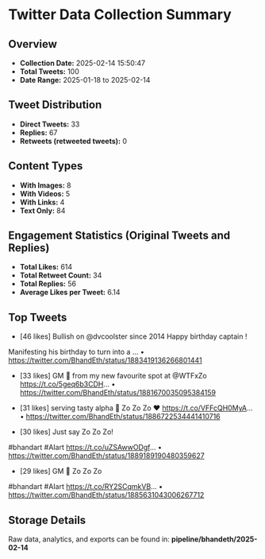 # Twitter Data Collection Summary

## Overview
- **Collection Date:** 2025-02-14 15:50:47
- **Total Tweets:** 100
- **Date Range:** 2025-01-18 to 2025-02-14

## Tweet Distribution
- **Direct Tweets:** 33
- **Replies:** 67
- **Retweets (retweeted tweets):** 0

## Content Types
- **With Images:** 8
- **With Videos:** 5
- **With Links:** 4
- **Text Only:** 84

## Engagement Statistics (Original Tweets and Replies)
- **Total Likes:** 614
- **Total Retweet Count:** 34
- **Total Replies:** 56
- **Average Likes per Tweet:** 6.14

## Top Tweets
- [46 likes] Bullish on @dvcoolster since 2014
Happy birthday captain !

Manifesting his birthday to turn into a ...
  • https://twitter.com/BhandEth/status/1883419136266801441

- [33 likes] GM 👑
from my new favourite spot at @WTFxZo https://t.co/5geq6b3CDH...
  • https://twitter.com/BhandEth/status/1881670035095384159

- [31 likes] serving tasty alpha 👀
Zo Zo Zo
❤️ https://t.co/VFFcQH0MyA...
  • https://twitter.com/BhandEth/status/1886722534441410716

- [30 likes] Just say Zo Zo Zo!

#bhandart #AIart https://t.co/uZSAwwODgf...
  • https://twitter.com/BhandEth/status/1889189190480359627

- [29 likes] GM 🐋
Zo Zo Zo

#bhandart #AIart https://t.co/RY2SCqmkVB...
  • https://twitter.com/BhandEth/status/1885631043006267712

## Storage Details
Raw data, analytics, and exports can be found in:
**pipeline/bhandeth/2025-02-14**
